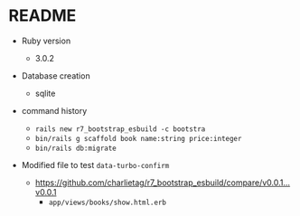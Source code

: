# README

* Ruby version
  * 3.0.2

* Database creation
  * sqlite

* command history
  * `rails new r7_bootstrap_esbuild -c bootstra`
  * `bin/rails g scaffold book name:string price:integer`
  * `bin/rails db:migrate`

* Modified file to test `data-turbo-confirm`
  * https://github.com/charlietag/r7_bootstrap_esbuild/compare/v0.0.1...v0.0.1
    * `app/views/books/show.html.erb`
